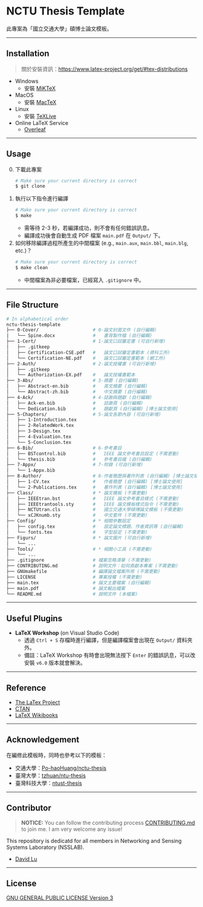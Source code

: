 # NCTU Thesis Template

此專案為「國立交通大學」碩博士論文模板。

---
## Installation

> 關於安裝資訊：https://www.latex-project.org/get/#tex-distributions

* Windows
    * 安裝 [MiKTeX](https://miktex.org/)
* MacOS
    * 安裝 [MacTeX](http://www.tug.org/mactex/)
* Linux
    * 安裝 [TeXLive](https://www.tug.org/texlive/)
* Online LaTeX Service
    * [Overleaf](https://www.overleaf.com)

---
## Usage

0. 下載此專案
    ```bash
    # Make sure your current directory is correct
    $ git clone 
    ```
1. 執行以下指令進行編譯
    ```bash
    # Make sure your current directory is correct
    $ make
    ```
    * 需等待 2-3 秒，若編譯成功，則不會有任何錯誤訊息。
    * 編譯成功後會自動生成 PDF 檔案 `main.pdf` 在 `Output/` 下。
2. 如何移除編譯過程所產生的中間檔案 (e.g., `main.aux`, `main.bbl`, `main.blg`, etc.)？
    ```bash
    # Make sure your current directory is correct
    $ make clean
    ```
    * 中間檔案為非必要檔案，已經寫入 `.gitignore` 中。

---
## File Structure

```bash
# In alphabetical order
nctu-thesis-template
├── 0-Cover/                    # 0-論文封面文件 (自行編輯)
|   └── Spine.docx              #   書背製作檔 (自行編輯)
├── 1-Cert/                     # 1-論文口試審定書 (可自行新增)
│   ├── .gitkeep
│   ├── Certification-CSE.pdf   #   論文口試審定書範本 (資科工所)
│   └── Certification-NE.pdf    #   論文口試審定書範本 (網工所)
├── 2-Auth/                     # 2-論文授權書 (可自行新增)
│   ├── .gitkeep
│   └── Authorization-EX.pdf    #   論文授權書範本
├── 3-Abs/                      # 3-摘要 (自行編輯)
│   ├── Abstract-en.bib         #   英文摘要 (自行編輯)
│   └── Abstract-zh.bib         #   中文摘要 (自行編輯)
├── 4-Ack/                      # 4-誌謝與題獻 (自行編輯)
│   ├── Ack-en.bib              #   誌謝頁 (自行編輯)
│   └── Dedication.bib          #   題獻頁 (自行編輯) [博士論文使用]
├── 5-Chapters/                 # 5-論文各節內容 (可自行新增)
│   ├── 1-Introduction.tex
│   ├── 2-RelatedWork.tex
│   ├── 3-Design.tex
│   ├── 4-Evaluation.tex
│   └── 5-Conclusion.tex
├── 6-Bib/                      # 6-參考書目
│   ├── BSTcontrol.bib          #   IEEE 論文參考書目設定 (不需更動)
│   └── thesis.bib              #   參考書目檔 (自行編輯)
├── 7-Appx/                     # 7-附錄 (可自行新增)
│   └── 1-Appx.bib           
├── 8-Author/                   # 8-作者簡歷與著作列表 (自行編輯) [博士論文使用]
│   ├── 1-CV.tex                #   作者簡歷 (自行編輯) [博士論文使用]
│   └── 2-Publications.tex      #   著作列表 (自行編輯) [博士論文使用]                                   
├── Class/                      # * 論文模板 (不需更動)
│   ├── IEEEtran.bst            #   IEEE 論文參考書目樣式 (不需更動)
│   ├── IEEEtrantools.sty       #   IEEE 論文模板樣式指令 (不需更動)
│   ├── NCTUtran.cls            #   國立交通大學碩博論文模板 (不需更動)
│   └── xCJKnumb.sty            #   中文套件 (不需更動)
├── Config/                     # * 相關參數設定
│   ├── config.tex              #   設定論文標題、作者資訊等 (自行編輯)
│   └── fonts.tex               #   字型設定 (不需更動)
├── Figurs/                     # * 論文圖片 (可自行新增)
│   └── ...
├── Tools/                      # * 相關小工具 (不需更動)
│   └── ...
├── .gitignore                  # 檔案忽略清單 (不需更動)
├── CONTRIBUTING.md             # 說明文件：如何貢獻本專案 (不需更動)
├── GNUmakefile                 # 編譯論文檔案所用 (不需更動)
├── LICENSE                     # 專案授權 (不需更動)
├── main.tex                    # 論文主要檔案 (自行編輯)
├── main.pdf                    # 論文輸出檔案
└── README.md                   # 說明文件 (本檔案)
```

---
## Useful Plugins

* **LaTeX Workshop** (on Visual Studio Code)
    * 透過 `Ctrl + S` 存檔時進行編譯，但是編譯檔案會出現在 `Output/` 資料夾外。
    * 備註：LaTeX Workshop 有時會出現無法按下 `Enter` 的錯誤訊息，可以改安裝 `v6.0` 版本就會解決。

---
## Reference

* [The LaTex Project](https://www.latex-project.org/)
* [CTAN](https://www.ctan.org/)
* [LaTeX Wikibooks](https://en.wikibooks.org/wiki/LaTeX)

---
## Acknowledgement

在編修此模板時，同時也參考以下的模板：
* 交通大學：[Po-haoHuang/nctu-thesis](https://github.com/Po-haoHuang/nctu-thesis)
* 臺灣大學：[tzhuan/ntu-thesis](https://github.com/tzhuan/ntu-thesis)
* 臺灣科技大學：[ntust-thesis](https://code.google.com/archive/p/ntust-thesis/downloads)

---
## Contributor

> **NOTICE:** You can follow the contributing process [CONTRIBUTING.md](CONTRIBUTING.md) to join me. I am very welcome any issue!

This repository is dedicatd for all members in Networking and Sensing Systems Laboratory (NSSLAB).

* [David Lu](https://github.com/yungshenglu)

---
## License

[GNU GENERAL PUBLIC LICENSE Version 3](LICENSE)